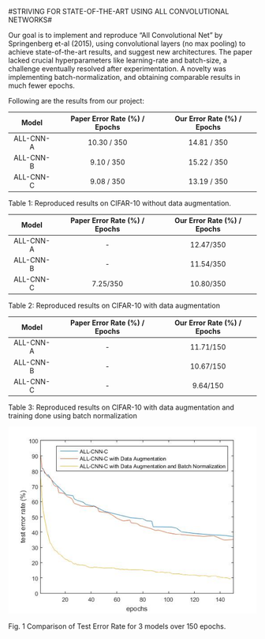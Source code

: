 #STRIVING FOR STATE-OF-THE-ART USING ALL CONVOLUTIONAL NETWORKS#

Our goal is to implement and reproduce “All Convolutional Net” by Springenberg et-al (2015), using convolutional layers (no max pooling) to achieve state-of-the-art results, and suggest new architectures. The paper lacked crucial hyperparameters like learning-rate and batch-size, a challenge eventually resolved after experimentation. A novelty was implementing batch-normalization, and obtaining comparable results in much fewer epochs. 

Following are the results from our project:


| Model         | Paper Error Rate (%) / Epochs           | Our Error Rate (%) / Epochs  |
| :-------------: |:-------------:| :-----:|
| ALL-CNN-A     | 10.30 / 350 | 14.81 / 350 |
| ALL-CNN-B     | 9.10 / 350      |   15.22 / 350 |
| ALL-CNN-C     | 9.08 / 350     |    13.19 / 350 |
 
Table 1: Reproduced results on CIFAR-10 without data augmentation. 


| Model         | Paper Error Rate (%) / Epochs           | Our Error Rate (%) / Epochs  |
| :-------------: |:-------------:| :-----:|
| ALL-CNN-A     | - | 12.47/350|
| ALL-CNN-B     | -      |   11.54/350 |
| ALL-CNN-C     | 7.25/350     |    10.80/350 |

Table 2: Reproduced results on CIFAR-10 with data augmentation 


| Model         | Paper Error Rate (%) / Epochs           | Our Error Rate (%) / Epochs  |
| :-------------: |:-------------:| :-----:|
| ALL-CNN-A     | - | 11.71/150 |
| ALL-CNN-B     | -      |   10.67/150 |
| ALL-CNN-C     | -     |    9.64/150 |
Table 3: Reproduced results on CIFAR-10 with data augmentation and training done using batch normalization 

![alt text](https://github.com/rr3087/StrivingForSimplicity/blob/master/src/images/allplotsinone_150_final1.jpg)
 
Fig. 1 Comparison of Test Error Rate for 3 models over 150 epochs.  
